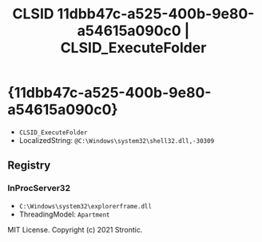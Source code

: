 ﻿---
title: "CLSID 11dbb47c-a525-400b-9e80-a54615a090c0 | CLSID_ExecuteFolder"
excerpt: What is COM-Object CLSID 11dbb47c-a525-400b-9e80-a54615a090c0?
---

# {11dbb47c-a525-400b-9e80-a54615a090c0}

* `CLSID_ExecuteFolder`
* LocalizedString: `@C:\Windows\system32\shell32.dll,-30309`

## Registry


### InProcServer32

* `C:\Windows\system32\explorerframe.dll`
* ThreadingModel: `Apartment`

MIT License. Copyright (c) 2021 Strontic.


